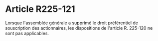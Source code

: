# Article R225-121

Lorsque l'assemblée générale a supprimé le droit préférentiel de souscription des actionnaires, les dispositions de l'article R. 225-120 ne sont pas applicables.